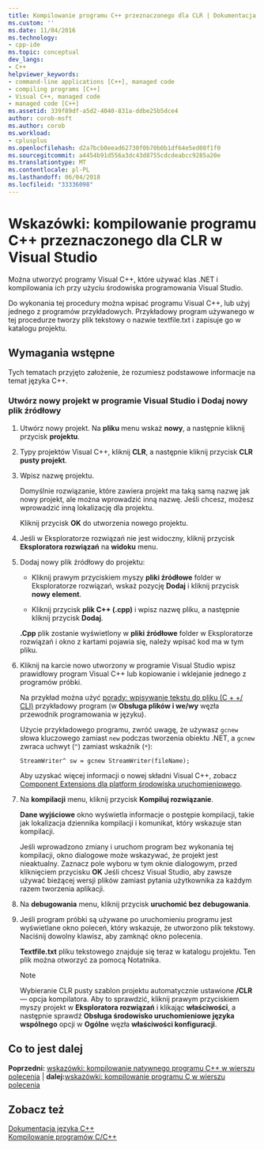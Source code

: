 ```yaml
---
title: Kompilowanie programu C++ przeznaczonego dla CLR | Dokumentacja firmy Microsoft
ms.custom: ''
ms.date: 11/04/2016
ms.technology:
- cpp-ide
ms.topic: conceptual
dev_langs:
- C++
helpviewer_keywords:
- command-line applications [C++], managed code
- compiling programs [C++]
- Visual C++, managed code
- managed code [C++]
ms.assetid: 339f89df-a5d2-4040-831a-ddbe25b5dce4
author: corob-msft
ms.author: corob
ms.workload:
- cplusplus
ms.openlocfilehash: d2a7bcb0eead62730f0b70b0b1df64e5ed08f1f0
ms.sourcegitcommit: a4454b91d556a3dc43d8755cdcdeabcc9285a20e
ms.translationtype: MT
ms.contentlocale: pl-PL
ms.lasthandoff: 06/04/2018
ms.locfileid: "33336098"
---
```

# <a name="walkthrough-compiling-a-c-program-that-targets-the-clr-in-visual-studio"></a>Wskazówki: kompilowanie programu C++ przeznaczonego dla CLR w Visual Studio
Można utworzyć programy Visual C++, które używać klas .NET i kompilowania ich przy użyciu środowiska programowania Visual Studio.  
  
 Do wykonania tej procedury można wpisać programu Visual C++, lub użyj jednego z programów przykładowych. Przykładowy program używanego w tej procedurze tworzy plik tekstowy o nazwie textfile.txt i zapisuje go w katalogu projektu.  
  
## <a name="prerequisites"></a>Wymagania wstępne  
 Tych tematach przyjęto założenie, że rozumiesz podstawowe informacje na temat języka C++.  
  
### <a name="to-create-a-new-project-in-visual-studio-and-add-a-new-source-file"></a>Utwórz nowy projekt w programie Visual Studio i Dodaj nowy plik źródłowy  
  
1.  Utwórz nowy projekt. Na **pliku** menu wskaż **nowy**, a następnie kliknij przycisk **projektu**.  
  
2.  Typy projektów Visual C++, kliknij **CLR**, a następnie kliknij przycisk **CLR pusty projekt**.  
  
3.  Wpisz nazwę projektu.  
  
     Domyślnie rozwiązanie, które zawiera projekt ma taką samą nazwę jak nowy projekt, ale można wprowadzić inną nazwę. Jeśli chcesz, możesz wprowadzić inną lokalizację dla projektu.  
  
     Kliknij przycisk **OK** do utworzenia nowego projektu.  
  
4.  Jeśli w Eksploratorze rozwiązań nie jest widoczny, kliknij przycisk **Eksploratora rozwiązań** na **widoku** menu.  
  
5.  Dodaj nowy plik źródłowy do projektu:  
  
    -   Kliknij prawym przyciskiem myszy **pliki źródłowe** folder w Eksploratorze rozwiązań, wskaż pozycję **Dodaj** i kliknij przycisk **nowy element**.  
  
    -   Kliknij przycisk **plik C++ (.cpp)** i wpisz nazwę pliku, a następnie kliknij przycisk **Dodaj**.  
  
     **.Cpp** plik zostanie wyświetlony w **pliki źródłowe** folder w Eksploratorze rozwiązań i okno z kartami pojawia się, należy wpisać kod ma w tym pliku.  
  
6.  Kliknij na karcie nowo utworzony w programie Visual Studio wpisz prawidłowy program Visual C++ lub kopiowanie i wklejanie jednego z programów próbki.  
  
     Na przykład można użyć [porady: wpisywanie tekstu do pliku (C + +/ CLI)](../dotnet/how-to-write-a-text-file-cpp-cli.md) przykładowy program (w **Obsługa plików i we/wy** węzła przewodnik programowania w języku).  
  
     Użycie przykładowego programu, zwróć uwagę, że używasz `gcnew` słowa kluczowego zamiast `new` podczas tworzenia obiektu .NET, a `gcnew` zwraca uchwyt (`^`) zamiast wskaźnik (`*`):  
  
     `StreamWriter^ sw = gcnew StreamWriter(fileName);`  
  
     Aby uzyskać więcej informacji o nowej składni Visual C++, zobacz [Component Extensions dla platform środowiska uruchomieniowego](../windows/component-extensions-for-runtime-platforms.md).  
  
7.  Na **kompilacji** menu, kliknij przycisk **Kompiluj rozwiązanie**.  
  
     **Dane wyjściowe** okno wyświetla informacje o postępie kompilacji, takie jak lokalizacja dziennika kompilacji i komunikat, który wskazuje stan kompilacji.  
  
     Jeśli wprowadzono zmiany i uruchom program bez wykonania tej kompilacji, okno dialogowe może wskazywać, że projekt jest nieaktualny. Zaznacz pole wyboru w tym oknie dialogowym, przed kliknięciem przycisku **OK** Jeśli chcesz Visual Studio, aby zawsze używać bieżącej wersji plików zamiast pytania użytkownika za każdym razem tworzenia aplikacji.  
  
8.  Na **debugowania** menu, kliknij przycisk **uruchomić bez debugowania**.  
  
9. Jeśli program próbki są używane po uruchomieniu programu jest wyświetlane okno poleceń, który wskazuje, że utworzono plik tekstowy. Naciśnij dowolny klawisz, aby zamknąć okno polecenia.  
  
     **Textfile.txt** pliku tekstowego znajduje się teraz w katalogu projektu. Ten plik można otworzyć za pomocą Notatnika.  
  
    > [!NOTE]
    >  Wybieranie CLR pusty szablon projektu automatycznie ustawione **/CLR** — opcja kompilatora. Aby to sprawdzić, kliknij prawym przyciskiem myszy projekt w **Eksploratora rozwiązań** i klikając **właściwości**, a następnie sprawdź **Obsługa środowisko uruchomieniowe języka wspólnego** opcji w  **Ogólne** węzła **właściwości konfiguracji**.  
  
## <a name="whats-next"></a>Co to jest dalej  
 **Poprzedni:** [wskazówki: kompilowanie natywnego programu C++ w wierszu polecenia](../build/walkthrough-compiling-a-native-cpp-program-on-the-command-line.md) &#124; **dalej:**[wskazówki: kompilowanie programu C w wierszu polecenia](../build/walkthrough-compile-a-c-program-on-the-command-line.md)  
  
## <a name="see-also"></a>Zobacz też  
 [Dokumentacja języka C++](../cpp/cpp-language-reference.md)   
 [Kompilowanie programów C/C++](../build/building-c-cpp-programs.md)